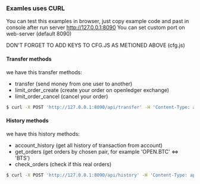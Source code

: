 ### Examles uses CURL
You can test this examples in browser, just copy example code and past in console after run server http://127.0.0.1:8090
You can set custom port on web-server (default 8090)

DON'T FORGET TO ADD KEYS TO CFG.JS AS METIONED ABOVE (cfg.js)

#### Transfer methods

we have this transfer methods:
- transfer (send money from one user to another)
- limit_order_create (create your order on openledger exchange)
- limit_order_cancel (cancel your order)

```sh
$ curl -X POST 'http://127.0.0.1:8090/api/transfer' -H 'Content-Type: application/x-www-form-urlencoded; charset=utf-8' --data '{"from":"openledger","to":"incent","asset_id":"BTS","amount":2,"memo":"","need_convert_money":true,"debug":true,"type":"transfer"}'
```

#### History methods

we have this history methods:
- account_history (get all history of transaction from account)
- get_orders (get orders by chosen pair, for example 'OPEN.BTC' <=> 'BTS')
- check_orders (check if this real orders)

```sh
$ curl -X POST 'http://127.0.0.1:8090/api/history' -H 'Content-Type: application/x-www-form-urlencoded; charset=utf-8'  --data-urlencode '{"account":"openledger","position":0,"type":"account_history"}'
```